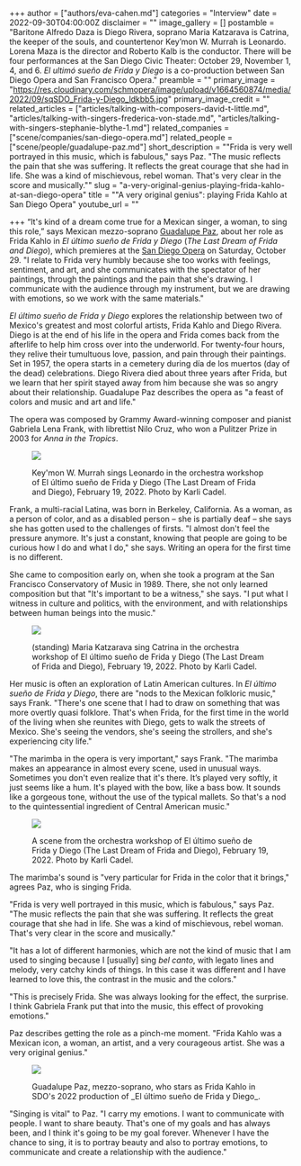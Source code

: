 +++
author = ["authors/eva-cahen.md"]
categories = "Interview"
date = 2022-09-30T04:00:00Z
disclaimer = ""
image_gallery = []
postamble = "Baritone Alfredo Daza is Diego Rivera, soprano Maria Katzarava is Catrina, the keeper of the souls, and countertenor Key’mon W. Murrah is Leonardo. Lorena Maza is the director and Roberto Kalb is the conductor. There will be four performances at the San Diego Civic Theater: October 29, November 1, 4, and 6. _El ultimó sueño de Frida y Diego_ is a co-production between San Diego Opera and San Francisco Opera."
preamble = ""
primary_image = "https://res.cloudinary.com/schmopera/image/upload/v1664560874/media/2022/09/sqSDO_Frida-y-Diego_ldkbb5.jpg"
primary_image_credit = ""
related_articles = ["articles/talking-with-composers-david-t-little.md", "articles/talking-with-singers-frederica-von-stade.md", "articles/talking-with-singers-stephanie-blythe-1.md"]
related_companies = ["scene/companies/san-diego-opera.md"]
related_people = ["scene/people/guadalupe-paz.md"]
short_description = "\"Frida is very well portrayed in this music, which is fabulous,\" says Paz. \"The music reflects the pain that she was suffering. It reflects the great courage that she had in life. She was a kind of mischievous, rebel woman. That's very clear in the score and musically.\""
slug = "a-very-original-genius-playing-frida-kahlo-at-san-diego-opera"
title = "\"A very original genius\": playing Frida Kahlo at San Diego Opera"
youtube_url = ""

+++
“It's kind of a dream come true for a Mexican singer, a woman, to sing this role,” says Mexican mezzo-soprano [Guadalupe Paz](/scene/people/guadalupe-paz/), about her role as Frida Kahlo in _El último sueño de Frida y Diego_ (_The Last Dream of Frida and Diego_), which premieres at the [San Diego Opera](/scene/companies/san-diego-opera/) on Saturday, October 29.  "I relate to Frida very humbly because she too works with feelings, sentiment, and art, and she communicates with the spectator of her paintings, through the paintings and the pain that she's drawing. I communicate with the audience through my instrument, but we are drawing with emotions, so we work with the same materials."

_El último sueño de Frida y Diego_ explores the relationship between two of Mexico's greatest and most colorful artists, Frida Kahlo and Diego Rivera. Diego is at the end of his life in the opera and Frida comes back from the afterlife to help him cross over into the underworld. For twenty-four hours, they relive their tumultuous love, passion, and pain through their paintings. Set in 1957, the opera starts in a cemetery during día de los muertos (day of the dead) celebrations. Diego Rivera died about three years after Frida, but we learn that her spirit stayed away from him because she was so angry about their relationship. Guadalupe Paz describes the opera as "a feast of colors and music and art and life."

The opera was composed by Grammy Award-winning composer and pianist Gabriela Lena Frank, with librettist Nilo Cruz, who won a Pulitzer Prize in 2003 for _Anna in the Tropics_.

<figure data-type="image">

![](https://res.cloudinary.com/schmopera/image/upload/v1664560999/media/2022/09/KarliCadel_FridaDiegoWkshp_5573_ovmh4l.jpg)

<figcaption>Key'mon W. Murrah sings Leonardo in the orchestra workshop of El último sueño de Frida y Diego (The Last Dream of Frida and Diego), February 19, 2022. Photo by Karli Cadel.</figcaption>  
</figure>

Frank, a multi-racial Latina, was born in Berkeley, California. As a woman, as a person of color, and as a disabled person – she is partially deaf – she says she has gotten used to the challenges of firsts. "I almost don't feel the pressure anymore. It's just a constant, knowing that people are going to be curious how I do and what I do," she says. Writing an opera for the first time is no different.

She came to composition early on, when she took a program at the San Francisco Conservatory of Music in 1989. There, she not only learned composition but that "It's important to be a witness," she says. "I put what I witness in culture and politics, with the environment, and with relationships between human beings into the music."

<figure data-type="image">

![](https://res.cloudinary.com/schmopera/image/upload/v1664561059/media/2022/09/KarliCadel_FridaDiegoWkshp_5763_tdu1ff.jpg)

<figcaption>(standing) Maria Katzarava sing Catrina in the orchestra workshop of El último sueño de Frida y Diego (The Last Dream of Frida and Diego), February 19, 2022. Photo by Karli Cadel.</figcaption>  
</figure>

Her music is often an exploration of Latin American cultures. In _El último sueño de Frida y Diego_, there are "nods to the Mexican folkloric music," says Frank. "There's one scene that I had to draw on something that was more overtly quasi folklore. That's when Frida, for the first time in the world of the living when she reunites with Diego, gets to walk the streets of Mexico. She's seeing the vendors, she's seeing the strollers, and she's experiencing city life."

"The marimba in the opera is very important," says Frank. "The marimba makes an appearance in almost every scene, used in unusual ways. Sometimes you don't even realize that it's there. It’s played very softly, it just seems like a hum. It's played with the bow, like a bass bow. It sounds like a gorgeous tone, without the use of the typical mallets. So that's a nod to the quintessential ingredient of Central American music."

<figure data-type="image">

![](https://res.cloudinary.com/schmopera/image/upload/v1664560964/media/2022/09/KarliCadel_FridaDiegoWkshp_5550_hjxlur.jpg)

<figcaption>A scene from the orchestra workshop of El último sueño de Frida y Diego (The Last Dream of Frida and Diego), February 19, 2022. Photo by Karli Cadel.</figcaption>  
</figure>

The marimba's sound is "very particular for Frida in the color that it brings," agrees Paz, who is singing Frida.

"Frida is very well portrayed in this music, which is fabulous," says Paz. "The music reflects the pain that she was suffering. It reflects the great courage that she had in life. She was a kind of mischievous, rebel woman. That's very clear in the score and musically."

"It has a lot of different harmonies, which are not the kind of music that I am used to singing because I \[usually\] sing _bel canto_, with legato lines and melody, very catchy kinds of things. In this case it was different and I have learned to love this, the contrast in the music and the colors."

"This is precisely Frida. She was always looking for the effect, the surprise. I think Gabriela Frank put that into the music, this effect of provoking emotions."

Paz describes getting the role as a pinch-me moment. "Frida Kahlo was a Mexican icon, a woman, an artist, and a very courageous artist. She was a very original genius."

<figure data-type="image">

![](https://res.cloudinary.com/schmopera/image/upload/v1664560566/media/2022/09/SDO_Paz_Guadalupe_rw6jvr.jpg)

<figcaption>Guadalupe Paz, mezzo-soprano, who stars as Frida Kahlo in SDO's 2022 production of _El último sueño de Frida y Diego_.</figcaption>  
</figure>

"Singing is vital" to Paz. "I carry my emotions. I want to communicate with people. I want to share beauty. That's one of my goals and has always been, and I think it's going to be my goal forever. Whenever I have the chance to sing, it is to portray beauty and also to portray emotions, to communicate and create a relationship with the audience."